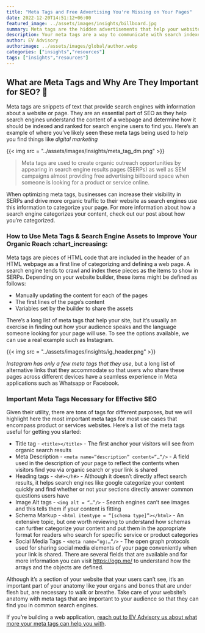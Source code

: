 ```yaml
---
title: "Meta Tags and Free Advertising You're Missing on Your Pages"
date: 2022-12-20T14:51:12+06:00
featured_image: ../assets/images/insights/billboard.jpg
summary: Meta tags are the hidden advertisements that help your website stand out from the rest of your competitors 
description: Your meta tags are a way to communicate with search indexes to help you find your audience as they look for you
author: EV Advisory
authorimage: ../assets/images/global/author.webp
categories: ["insights","resources"]
tags: ["insights","resources"]
---
```


## What are Meta Tags and Why Are They Important for SEO? :shushing_face:   


Meta tags are snippets of text that provide search engines with information about a website or page. They are an essential 
part of SEO as they help search engines understand the content of a webpage and determine how it should be indexed and 
ranked for search engine users to find you. Here’s an example of where you’ve likely seen these meta tags being used to 
help you find things like *digital marketing*     
  
{{< img src = "../assets/images/insights/meta_tag_dm.png" >}}    

> Meta tags are used to create organic outreach opportunities by appearing in search engine results pages (SERPs) as well 
as SEM campaigns almost providing free advertising billboard space when someone is looking for a product or service online.    
  
  
When optimizing meta tags, businesses can increase their visibility in SERPs and drive more organic traffic to their website 
as search engines use this information to categorize your page. For more information about how a search engine categorizes 
your content, check out our post about how you’re categorized.


### How to Use Meta Tags & Search Engine Assets to Improve Your Organic Reach :chart_increasing:   

Meta tags are pieces of HTML code that are included in the header of an HTML webpage as a first line of categorizing and 
defining a web page. A search engine tends to crawl and index these pieces as the items to show in SERPs. Depending on 
your website builder, these items might be defined as follows:   
- Manually updating the content for each of the pages    
- The first lines of the page’s content    
- Variables set by the builder to share the assets    
  
There’s a long list of meta tags that help your site, but it’s usually an exercise in finding out how your audience 
speaks and the language someone looking for your page will use. To see the options available, we can use a real 
example such as Instagram. 

{{< img src = "../assets/images/insights/ig_header.png" >}}

*Instagram has only a few meta tags that they use*, but a long list of alternative links that they accommodate so that users 
who share these pages across different devices have a seamless experience in Meta applications such as Whatsapp or Facebook.  


### Important Meta Tags Necessary for Effective SEO  

Given their utility, there are tons of tags for different purposes, but we will highlight here the most important 
meta tags for most use cases that encompass product or services websites. Here’s a list of the meta tags useful 
for getting you started:  

- Title tag - `<title></title>` - The first anchor your visitors will see from organic search results  
- Meta Description - `<meta name=”description” content=”…”/>` - A field used in the description of your page to 
reflect the contents when visitors find you via organic search or your link is shared  
- Heading tags - `<h#></h#>` - Although it doesn’t directly affect search results, it helps search engines 
like google categorize your content quickly and find whether or not your sections directly answer common 
questions users have  
- Image Alt tags - `<img alt = “…”/>` - Search engines can’t see images and this tells them if your content is fitting
- Schema Markup - `<html itemtype = “[schema type]”></html>` - An extensive topic, but one worth reviewing to 
understand how schemas can further categorize your content and put them in the appropriate format for readers 
who search for specific service or product categories  
- Social Media Tags - `<meta name=”og:…”/>` - The open graph protocols used for sharing social media elements of 
your page conveniently when your link is shared. There are several fields that are available and for more information 
you can visit https://ogp.me/ to understand how the arrays and the objects are defined.  


Although it’s a section of your website that your users can’t see, it’s an important part of your anatomy 
like your organs and bones that are under flesh but, are necessary to walk or breathe. Take care of your website’s 
anatomy with meta tags that are important to your audience so that they can find you in common search engines.  

If you’re building a web application, [reach out to EV Advisory us about what more your meta tags can help you with](/contact).   